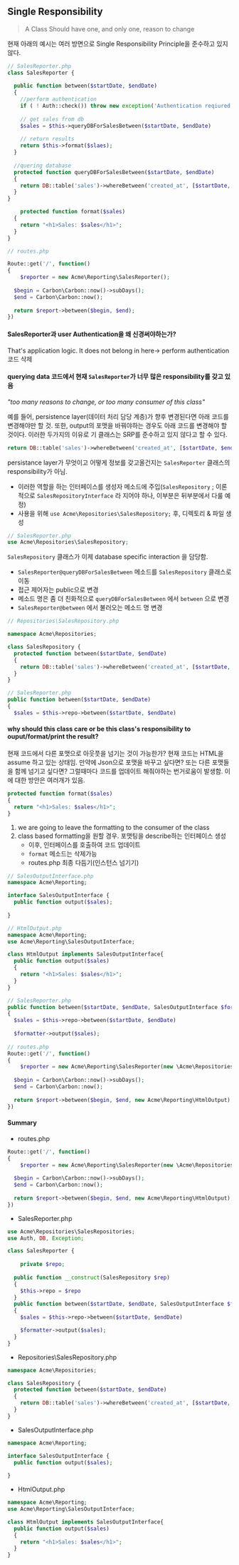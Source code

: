 

## Single Responsibility

>  A Class Should have one, and only one, reason to change

현재 아래의 예시는 여러 방면으로 Single Responsibility Principle을 준수하고 있지 않다.

```php
// SalesReporter.php
class SalesReporter {
  
  public function between($startDate, $endDate)
  {
    //perform authentication
    if ( ! Auth::check()) throw new exception('Authentication reqiured for reporting');
    
    // get sales from db
    $sales = $this->queryDBForSalesBetween($startDate, $endDate)
      
    // return results
    return $this->format($slaes);
  }
  
  //quering database
  protected function queryDBForSalesBetween($startDate, $endDate)
  {
    return DB::table('sales')->whereBetween('created_at', [$startDate, $endDate])->sum('charged') / 100;
  }
}

	protected function format($sales)
  {
    return "<h1>Sales: $sales</h1>";
  }
}
```

```php
// routes.php

Route::get('/', function()
{
	$reporter = new Acme\Reporting\SalesReporter();
  
  $begin = Carbon\Carbon::now()->subDays();
  $end = Carbon\Carbon::now();
  
  return $report->between($begin, $end);
})
```





#### SalesReporter과 user Authentication을 왜 신경써야하는가? 

That's application logic. It does not belong in here→ perform authentication 코드 삭제



#### querying data 코드에서 현재 `SalesReporter`가 너무 많은 responsibility를 갖고 있음 

*"too many reasons to change, or too many consumer of this class"*

예를 들어, persistence layer(데이터 처리 담당 계층)가 향후 변경된다면 아래 코드를 변경해야만 할 것. 또한, output의 포맷을 바꿔야하는 경우도 아래 코드를 변경해야 할 것이다. 이러한 두가지의 이유로 기 클래스는 SRP를 준수하고 있지 않다고 할 수 있다.

```php
return DB::table('sales')->whereBetween('created_at', [$startDate, $endDate])->sum('charged') / 100;
```

 persistance layer가 무엇이고 어떻게 정보를 갖고올건지는 `SalesReporter` 클래스의 responsibility가 아님. 

- 이러한 역할을 하는 인터페이스를 생성자 메소드에 주입(`SalesRepository` ; 이론적으로 `SalesRepositoryInterface` 라 지어야 하나, 이부분은 뒤부분에서 다룰 예정)
- 사용을 위해 `use Acme\Repositories\SalesRepository;` 후, 디렉토리 & 파일 생성

```php
// SalesReporter.php
use Acme\Repositories\SalesRepository;
```

`SalesRepository`  클래스가 이제 database specific interaction 을 담당함.  

- `SalesReporter@queryDBForSalesBetween`  메소드를  `SalesRepository`  클래스로 이동
- 접근 제어자는 public으로 변경
- 메소드 명은 좀 더 친화적으로 `queryDBForSalesBetween` 에서 `between` 으로 변경
- `SalesReporter@between` 에서 불러오는 메소드 명 변경

```php
// Repositories\SalesRepository.php

namespace Acme\Repositories;

class SalesRepository {
  protected function between($startDate, $endDate)
  {
    return DB::table('sales')->whereBetween('created_at', [$startDate, $endDate])->sum('charged') / 100;
  }
}

// SalesReporter.php
public function between($startDate, $endDate)
{
  $sales = $this->repo->between($startDate, $endDate)
```



#### why should this class care or be this class's responsibility to ouput/format/print the result?

현재 코드에서 다른 포맷으로 아웃풋을 넘기는 것이 가능한가? 현재 코드는 HTML을 assume 하고 있는 상태임. 만약에 Json으로 포맷을 바꾸고 싶다면? 또는 다른 포맷들을 함께 넘기고 싶다면? 그럴때마다 코드를 업데이트 해줘야하는 번거로움이 발생함. 이에 대한 방안은 여러개가 있음.

```php
protected function format($sales)
{
  return "<h1>Sales: $sales</h1>";
}
```

1. we are going to leave the formatting to the consumer of the class
2. class based formatting을 원할 경우. 포맷팅을 describe하는 인터페이스 생성
   - 이후, 인터페이스를 호출하여 코드 업데이트
   - `format` 메소드는 삭제가능
   - routes.php 최종 다듬기(인스턴스 넘기기)

```php
// SalesOutputInterface.php
namespace Acme\Reporting;

interface SalesOutputInterface {
  public function output($sales);
  
}

// HtmlOutput.php
namespace Acme\Reporting;
use Acme\Reporting\SalesOutputInterface;

class HtmlOutput implements SalesOutputInterface{
  public function output($sales)
  {
    return "<h1>Sales: $sales</h1>";
  }
}

// SalesReporter.php
public function between($startDate, $endDate, SalesOutputInterface $formatter)
{
  $sales = $this->repo->between($startDate, $endDate)
  
  $formatter->output($sales);
  
// routes.php
Route::get('/', function()
{
	$reporter = new Acme\Reporting\SalesReporter(new \Acme\Repositories\SalesRepository);
  
  $begin = Carbon\Carbon::now()->subDays();
  $end = Carbon\Carbon::now();
  
  return $report->between($begin, $end, new Acme\Reporting\HtmlOutput);
})  
```



#### Summary

- routes.php

```php
Route::get('/', function()
{
	$reporter = new Acme\Reporting\SalesReporter(new \Acme\Repositories\SalesRepository);
  
  $begin = Carbon\Carbon::now()->subDays();
  $end = Carbon\Carbon::now();
  
  return $report->between($begin, $end, new Acme\Reporting\HtmlOutput);
})  
```

- SalesReporter.php

```php
use Acme\Repositories\SalesRepositories;
use Auth, DB, Exception;

class SalesReporter {
  
	private $repo;
  
  public function __construct(SalesRepository $rep)
  {
    $this->repo = $repo
  }
  public function between($startDate, $endDate, SalesOutputInterface $formatter)
  {
    $sales = $this->repo->between($startDate, $endDate)

    $formatter->output($sales);
  }
}
```

- Repositories\SalesRepository.php

```php
namespace Acme\Repositories;

class SalesRepository {
  protected function between($startDate, $endDate)
  {
    return DB::table('sales')->whereBetween('created_at', [$startDate, $endDate])->sum('charged') / 100;
  }
}
```

- SalesOutputInterface.php

```php
namespace Acme\Reporting;

interface SalesOutputInterface {
  public function output($sales);
  
}
```

- HtmlOutput.php

```php
namespace Acme\Reporting;
use Acme\Reporting\SalesOutputInterface;

class HtmlOutput implements SalesOutputInterface{
  public function output($sales)
  {
    return "<h1>Sales: $sales</h1>";
  }
}
```

